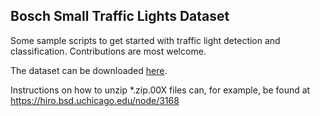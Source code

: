 ## Bosch Small Traffic Lights Dataset

Some sample scripts to get started with traffic light detection and classification.
Contributions are most welcome.

The dataset can be downloaded [here](https://hci.iwr.uni-heidelberg.de/node/6132).

Instructions on how to unzip *.zip.00X files can, for example, be found at https://hiro.bsd.uchicago.edu/node/3168
